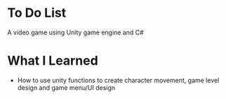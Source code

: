 # To Do List

A video game using Unity game engine and C#

# What I Learned

* How to use unity functions to create character movement, game level design and game menu/UI design
